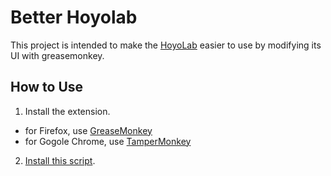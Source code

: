 Better Hoyolab
====================


This project is intended to make the [HoyoLab](https://www.hoyolab.com/home) easier to use by modifying its UI with greasemonkey.


## How to Use

1. Install the extension.
  - for Firefox, use [GreaseMonkey](https://addons.mozilla.org/en-CA/firefox/addon/greasemonkey/)
  - for Gogole Chrome, use [TamperMonkey](https://chromewebstore.google.com/detail/tampermonkey/dhdgffkkebhmkfjojejmpbldmpobfkfo)

2. [Install this script](https://github.com/aki149/better-hoyolab/raw/master/better-hoyolab.user.js).

